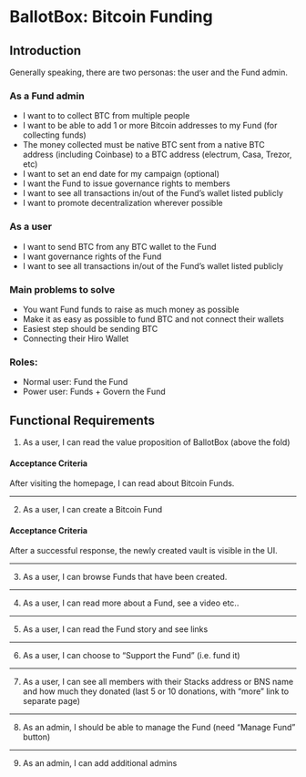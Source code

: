 # BallotBox: Bitcoin Funding

## Introduction

Generally speaking, there are two personas: the user and the Fund admin.

### As a Fund admin
- I want to to collect BTC from multiple people
- I want to be able to add 1 or more Bitcoin addresses to my Fund (for collecting funds) 
- The money collected must be native BTC sent from a native BTC address (including Coinbase) to a BTC address (electrum, Casa, Trezor, etc) 
- I want to set an end date for my campaign (optional)
- I want the Fund to issue governance rights to members 
- I want to see all transactions in/out of the Fund’s wallet listed publicly 
- I want to promote decentralization wherever possible 

### As a user 
- I want to send BTC from any BTC wallet to the Fund 
- I want governance rights of the Fund 
- I want to see all transactions in/out of the Fund’s wallet listed publicly 

### Main problems to solve
- You want Fund funds to raise as much money as possible 
- Make it as easy as possible to fund BTC and not connect their wallets 
- Easiest step should be sending BTC 
- Connecting their Hiro Wallet

### Roles: 
- Normal user: Fund the Fund 
- Power user: Funds + Govern the Fund


## Functional Requirements

1. As a user, I can read the value proposition of BallotBox (above the fold)

#### Acceptance Criteria
After visiting the homepage, I can read about Bitcoin Funds.

---

2. As a user, I can create a Bitcoin Fund

#### Acceptance Criteria
After a successful response, the newly created vault is visible in the UI.

---

3. As a user, I can browse Funds that have been created.

---

4. As a user, I can read more about a Fund, see a video etc..

---

5. As a user, I can read the Fund story and see links

---

6. As a user, I can choose to “Support the Fund” (i.e. fund it)

---

7. As a user, I can see all members with their Stacks address or BNS name and how much they donated (last 5 or 10 donations, with “more” link to separate page)

---

8. As an admin, I should be able to manage the Fund (need “Manage Fund” button)

---

9. As an admin, I can add additional admins

